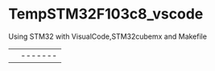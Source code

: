 # TempSTM32F103c8_vscode
Using STM32 with VisualCode,STM32cubemx and Makefile

|       |       |
|-------|-------|
|       |-------       |

